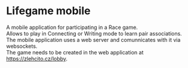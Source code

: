 # Lifegame mobile
A mobile application for participating in a Race game.  
Allows to play in Connecting or Writing mode to learn pair associations.  
The mobile application uses a web server and comunnicates with it via websockets.  
The game needs to be created in the web application at https://zlehcito.cz/lobby.  